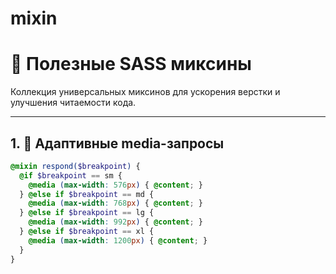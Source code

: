 # mixin

# 🎯 Полезные SASS миксины

Коллекция универсальных миксинов для ускорения верстки и улучшения читаемости кода.

---

## 1. 📱 Адаптивные media-запросы

```scss
@mixin respond($breakpoint) {
  @if $breakpoint == sm {
    @media (max-width: 576px) { @content; }
  } @else if $breakpoint == md {
    @media (max-width: 768px) { @content; }
  } @else if $breakpoint == lg {
    @media (max-width: 992px) { @content; }
  } @else if $breakpoint == xl {
    @media (max-width: 1200px) { @content; }
  }
}

